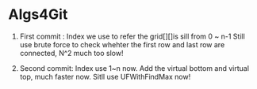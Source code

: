 # Algs4Git
1. First commit : Index we use to refer the grid[][]is sill from 0 ~ n-1
		  Still use brute force to check whehter the first row and last row are connected, N^2 much too slow!

2. Second commit: Index use 1~n now. Add the virtual bottom and virtual top, much faster now. Sitll use UFWithFindMax now!
